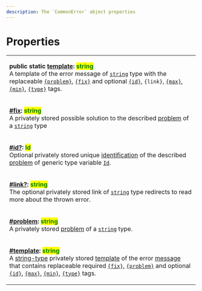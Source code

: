 ```yaml
---
description: The `CommonError` object properties
---
```


# Properties

|                                                                                                                                                                                                                                                                                                                                                                                                                                                                                                                                                                                                                                                                                                                                                                                                                                                                         |
| ----------------------------------------------------------------------------------------------------------------------------------------------------------------------------------------------------------------------------------------------------------------------------------------------------------------------------------------------------------------------------------------------------------------------------------------------------------------------------------------------------------------------------------------------------------------------------------------------------------------------------------------------------------------------------------------------------------------------------------------------------------------------------------------------------------------------------------------------------------------------- |
| <p><strong>public static</strong> <a href="static-template.md"><strong>template</strong></a><strong>: </strong><mark style="color:green;"><strong>string</strong></mark><br>A template of the error message of <a href="https://developer.mozilla.org/en-US/docs/Web/JavaScript/Reference/Global_Objects/String"><code>string</code></a> type with the replaceable <a href="../constructor.md#problem"><code>{problem}</code></a>, <a href="../constructor.md#fix"><code>{fix}</code></a> and optional <a href="../constructor.md#id"><code>{id}</code></a>, <code>{link}</code>, <a href="../constructor.md#max"><code>{max}</code></a>, <a href="../constructor.md#min"><code>{min}</code></a>, <a href="../constructor.md#type"><code>{type}</code></a> tags.</p>                                                                                                    |
| <p><strong></strong><a href="fix.md"><strong>#fix</strong></a><strong>: </strong><mark style="color:green;"><strong>string</strong></mark><br>A privately stored possible solution to the described <a href="../../getting-started/basic-concepts.md#problem">problem</a> of a <a href="https://developer.mozilla.org/en-US/docs/Web/JavaScript/Reference/Global_Objects/String"><code>string</code></a> type</p>                                                                                                                                                                                                                                                                                                                                                                                                                                                       |
| <p><strong></strong><a href="id.md"><strong>#id?</strong></a><strong>: </strong><mark style="color:green;"><strong>Id</strong></mark><br>Optional privately stored unique <a href="../../getting-started/basic-concepts.md#identification">identification</a> of the described <a href="../../getting-started/basic-concepts.md#problem">problem</a> of generic type variable <a href="../generic-type-variables.md#commonerror-less-than-id-greater-than"><code>Id</code></a>.</p>                                                                                                                                                                                                                                                                                                                                                                                     |
| <p><strong></strong><a href="link.md"><strong>#link?</strong></a><strong>: </strong><mark style="color:green;"><strong>string</strong></mark><br>The optional privately stored link of <a href="https://developer.mozilla.org/en-US/docs/Web/JavaScript/Reference/Global_Objects/String"><code>string</code></a> type redirects to read more about the thrown error.</p>                                                                                                                                                                                                                                                                                                                                                                                                                                                                                                |
| <p><strong></strong><a href="problem.md"><strong>#problem</strong></a><strong>: </strong><mark style="color:green;"><strong>string</strong></mark><br>A privately stored <a href="../../getting-started/basic-concepts.md#problem">problem</a> of a <a href="https://developer.mozilla.org/en-US/docs/Web/JavaScript/Reference/Global_Objects/String"><code>string</code></a> type.</p>                                                                                                                                                                                                                                                                                                                                                                                                                                                                                 |
| <p><strong></strong><a href="template.md"><strong>#template</strong></a><strong>: </strong><mark style="color:green;"><strong>string</strong></mark><br>A <a href="https://developer.mozilla.org/en-US/docs/Web/JavaScript/Reference/Global_Objects/String">string-type</a> privately stored <a href="../../getting-started/basic-concepts.md#template">template</a> of the error <a href="../../getting-started/basic-concepts.md#message">message</a> that contains replaceable required <a href="../constructor.md#fix"><code>{fix}</code></a>, <a href="../constructor.md#problem"><code>{problem}</code></a> and optional <a href="../constructor.md#id"><code>{id}</code></a>, <a href="../constructor.md#max"><code>{max}</code></a>, <a href="../constructor.md#min"><code>{min}</code></a>, <a href="../constructor.md#type"><code>{type}</code></a> tags.</p> |

